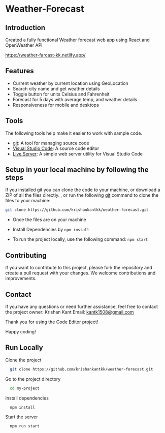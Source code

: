 

# Weather-Forecast

## Introduction 
Created a fully functional Weather forecast web app using React and OpenWeather API 

https://weather-farcast-kk.netlify.app/

## Features

- Current weather by current location using GeoLocation
- Search city name and get weather details
- Toggle button for units Celsius and Fahrenheit
- Forecast for 5 days with average temp, and weather details
- Responsiveness for mobile and desktops 

## Tools

The following tools help make it easier to work with sample code.

- [git](https://git-scm.com/downloads): A tool for managing source code
- [Visual Studio Code](https://code.visualstudio.com/): A source code editor
- [Live Server](https://marketplace.visualstudio.com/items?itemName=ritwickdey.LiveServer): A simple web server utility for Visual Studio Code


## Setup in your local machine by following the steps

If you installed git you can clone the code to your machine, or download a ZIP of all the files directly.
, or run the following [git](https://git-scm.com/downloads) command to clone the files to your machine:

```bash
git clone https://github.com/krishankantkk/weather-forecast.git
```

- Once the files are on your machine

- Install Dependencies by ``` npm install ```

- To run the project locally, use the following command: ```npm start```



## Contributing

If you want to contribute to this project, please fork the repository and create a pull request with your changes. We welcome contributions and improvements.

## Contact
If you have any questions or need further assistance, feel free to contact the project owner:
Krishan Kant
Email: kantk1508@gmail.com

Thank you for using the Code Editor project!

Happy coding!

## Run Locally

Clone the project

```bash
  git clone https://github.com/krishankantkk/weather-forecast.git
```

Go to the project directory

```bash
  cd my-project
```

Install dependencies

```bash
  npm install
```

Start the server

```bash
  npm run start
```


